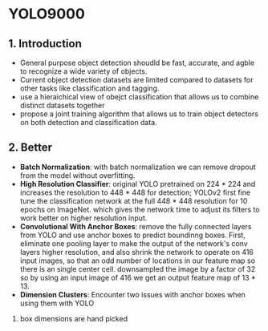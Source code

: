 # YOLO9000

## 1. Introduction
  * General purpose object detection shoudld be fast, accurate, and agble to recognize a wide variety of objects.
  * Current object detection datasets are limited compared to datasets for other tasks like classification and tagging.
  * use a hieraichical view of obejct classification that allows us to combine distinct datasets together
  * propose a joint training algorithm that allows us to train object detectors on both detection and classification data.
## 2. Better
  * __Batch Normalization__: with batch normalization we can remove dropout from the model without overfitting.
  * __High Resolution Classifier__: original YOLO pretrained on 224 * 224 and increases the resolution to 448 * 448 for detection; YOLOv2 first fine tune the classification network at the full 448 * 448 resolution for 10 epochs on ImageNet. which gives the network time to adjust its filters to work better on higher resolution input.
  * __Convolutional With Anchor Boxes__:  remove the fully connected layers from YOLO and use anchor boxes to predict boundinng boxes. First, eliminate one pooling layer to make the output of the network's conv layers higher resolution, and also shrink the network to operate on 416 input images, so that an odd number of locations in our feature map so there is an single center cell. downsampled the image by a factor of 32 so by using an input image of 416 we get an output feature map of 13 * 13.
  * __Dimension Clusters__: Encounter two issues with anchor boxes when using them with YOLO</br>
   1. box dimensions are hand picked

